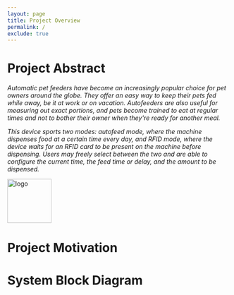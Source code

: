 ```yaml
---
layout: page
title: Project Overview
permalink: /
exclude: true
---
```


# Project Abstract

<i><p>Automatic pet feeders have become an increasingly popular choice for pet owners around the globe. They offer an easy way to keep their pets fed while away, be it at work or on vacation. Autofeeders are also useful for measuring out exact portions, and pets become trained to eat at regular times and not to bother their owner when they're ready for another meal.

This device sports two modes: autofeed mode, where the machine dispenses food at a certain time every day, and RFID mode, where the device waits for an RFID card to be present on the machine before dispensing. Users may freely select between the two and are able to configure the current time, the feed time or delay, and the amount to be dispensed.</p></i>

<div style="text-align: left">
  <img src="./assets/img/Logo.png" alt="logo" width="100" />
</div>


# Project Motivation

# System Block Diagram
